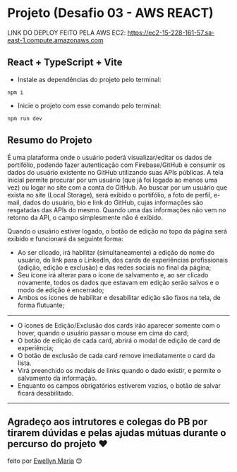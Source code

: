 # Projeto (Desafio 03 - AWS REACT)
LINK DO DEPLOY FEITO PELA AWS EC2: https://ec2-15-228-161-57.sa-east-1.compute.amazonaws.com
## React + TypeScript + Vite

- Instale as dependências do projeto pelo terminal:
```
npm i
```
- Inicie o projeto com esse comando pelo terminal:
```
npm run dev
```

## Resumo do Projeto

  É uma plataforma onde o usuário poderá visualizar/editar os dados de portifólio, podendo fazer autenticação com Firebase/GitHub e consumir os dados do usuário existente no GitHub utilizando suas APIs públicas.
  A tela inicial permite procurar por um usuário (que já foi logado ao menos uma vez) ou logar no site com a conta do GitHub. Ao buscar por um usuário que exista no site (Local Storage), será exibido o portifólio, a foto de perfil, e-mail, dados do usuário, bio e link do GitHub, cujas informações são resgatadas das APIs do mesmo. Quando uma das informações não vem no retorno da API, o campo simplesmente não é exibido.

  Quando o usuário estiver logado, o botão de edição no topo da página será exibido e funcionará da seguinte forma:
- Ao ser clicado, irá habilitar (simultaneamente) a edição do nome do usuário, do link para o LinkedIn, dos cards de experiências profissionais (adição, edição e exclusão) e das redes sociais no final da página;
- Seu ícone irá alterar para o ícone de salvamento e, ao ser clicado novamente, todos os dados que estavam em edição serão salvos e o modo de edição é encerrado;
- Ambos os ícones de habilitar e desabilitar edição são fixos na tela, de forma flutuante;
---
- O ícones de Edição/Exclusão dos cards irão aparecer somente com o hover, quando o usuário passar o mouse em cima do card;
- O botão de edição de cada card, abrirá o modal de edição de card de experiência;
- O botão de exclusão de cada card remove imediatamente o card da lista.
- Virá preenchido os modais de links quando o dado existir, e permite o salvamento da informação.
- Enquanto os campos obrigatórios estiverem vazios, o botão de salvar ficará desabilitado.

---
Agradeço aos intrutores e colegas do PB por tirarem dúvidas e pelas ajudas mútuas durante o percurso do projeto ❤️
---
feito por [Ewellyn Maria](https://github.com/ewemf) 😊
